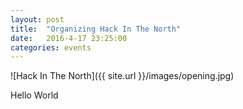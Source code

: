 ```yaml
---
layout: post
title:  "Organizing Hack In The North"
date:   2016-4-17 23:25:00
categories: events
---
```


![Hack In The North]({{ site.url }}/images/opening.jpg)

Hello World